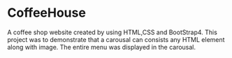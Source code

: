 # CoffeeHouse
A coffee shop website created by using HTML,CSS and BootStrap4.
This project was to demonstrate that a carousal can consists any HTML element along with image.
The entire menu was displayed in the carousal.

